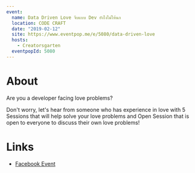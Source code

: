 ```yaml
---
event:
  name: Data Driven Love จีบแบบ Dev ยังไงไม่ให้นก
  location: CODE CRAFT
  date: "2019-02-12"
  site: https://www.eventpop.me/e/5080/data-driven-love
  hosts:
    - Creatorsgarten
  eventpopId: 5080
---
```


# About

Are you a developer facing love problems?

Don't worry, let's hear from someone who has experience in love with 5 Sessions that will help solve your love problems and Open Session that is open to everyone to discuss their own love problems!

# Links

- [Facebook Event](https://www.facebook.com/events/348223013213549/)
